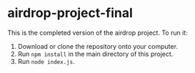 # airdrop-project-final

This is the completed version of the airdrop project. To run it:
1. Download or clone the repository onto your computer.
2. Run `npm install` in the main directory of this project.
3. Run `node index.js`.
